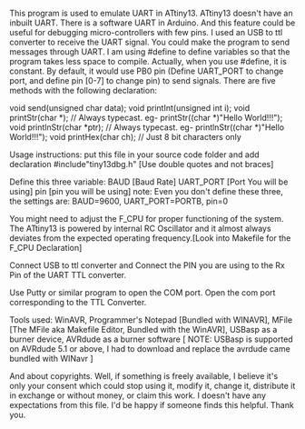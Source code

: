 This program is used to emulate UART in ATtiny13. ATtiny13 doesn't have an inbuilt UART.
There is a software UART in Arduino. And this feature could be useful for debugging micro-controllers with few pins. I used an USB to ttl converter to receive the UART signal. You could make the program to send messages through UART.
I am using #define to define variables so that the program takes less space to compile. Actually, when you use #define, it is constant. By default, it would use PB0 pin (Define UART_PORT to change port, and define pin [0-7] to change pin) to send signals.
There are five methods with the following declaration:

void send(unsigned char data);
void printInt(unsigned int i);
void printStr(char *);			 // Always typecast. eg- printStr((char *)"Hello World!!!");
void printlnStr(char *ptr);  // Always typecast. eg- printlnStr((char *)"Hello World!!!");
void printHex(char ch);			 // Just 8 bit characters only

Usage instructions:
put this file in your source code folder and add declaration
\#include"tiny13dbg.h"
[Use double quotes and not braces]

Define this three variable:
BAUD [Baud Rate]
UART_PORT [Port You will be using]
pin [pin you will be using]
note: Even you don't define these three, the settings are: BAUD=9600, UART_PORT=PORTB, pin=0

You might need to adjust the F_CPU for proper functioning of the system. The ATtiny13 is powered by internal RC Oscillator and it almost always deviates from the expected operating frequency.[Look into Makefile for the F_CPU Declaration]

Connect USB to ttl converter and Connect the PIN you are using to the Rx Pin of the UART TTL converter.

Use Putty or similar program to open the COM port. Open the com port corresponding to the TTL Converter.

Tools used: WinAVR, Programmer's Notepad [Bundled with WINAVR], MFile [The MFile aka Makefile Editor, Bundled with the WinAVR], USBasp as a burner device, AVRdude as a burner software [ NOTE: USBasp is supported on AVRdude 5.1 or above, I had to download and replace the avrdude came bundled with WINavr ]

And about copyrights. Well, if something is freely available, I believe it's only your consent which could stop using it, modify it, change it, distribute it in exchange or without money, or claim this work. I doesn't have any expectations from this file. I'd be happy if someone finds this helpful. Thank you.
